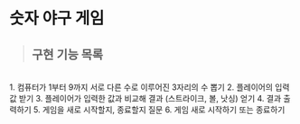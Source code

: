 <H1>숫자 야구 게임</H1>

> <H2>구현 기능 목록 </H2>
<br>
1.  컴퓨터가 1부터 9까지 서로 다른 수로 이루어진 3자리의 수 뽑기
2.  플레이어의 입력값 받기
3.  플레이어가 입력한 값과 비교해 결과 (스트라이크, 볼, 낫싱) 얻기
4.  결과 출력하기
5.  게임을 새로 시작할지, 종료할지 질문
6.  게임 새로 시작하기 또는 종료하기